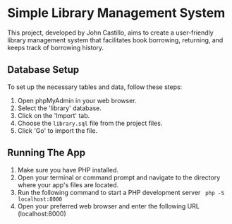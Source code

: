 # Simple Library Management System

This project, developed by John Castillo, aims to create a user-friendly library management system that facilitates book borrowing, returning, and keeps track of borrowing history.


## Database Setup

To set up the necessary tables and data, follow these steps:

1. Open phpMyAdmin in your web browser.
2. Select the 'library' database.
3. Click on the 'Import' tab.
4. Choose the `library.sql` file from the project files.
5. Click 'Go' to import the file.

## Running The App

1. Make sure you have PHP installed.
2. Open your terminal or command prompt and navigate to the directory where your app's files are located.
3. Run the following command to start a PHP development server ``` php -S localhost:8000```
4. Open your preferred web browser and enter the following URL (localhost:8000)